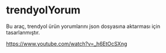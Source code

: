 # trendyolYorum
Bu araç, trendyol ürün yorumlarını json dosyasına aktarması için tasarlanmıştır.

https://www.youtube.com/watch?v=_h6EtOcSXng
